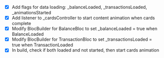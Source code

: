 - [x] Add flags for data loading: _balanceLoaded, _transactionsLoaded, _animationsStarted
- [x] Add listener to _cardsController to start content animation when cards complete
- [x] Modify BlocBuilder for BalanceBloc to set _balanceLoaded = true when BalanceLoaded
- [x] Modify BlocBuilder for TransactionBloc to set _transactionsLoaded = true when TransactionLoaded
- [x] In build, check if both loaded and not started, then start cards animation
